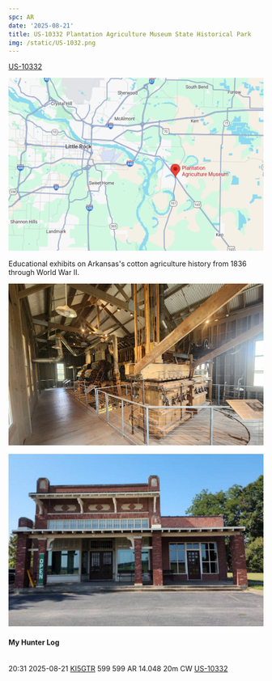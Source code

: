 ```yaml
---
spc: AR
date: '2025-08-21'
title: US-10332 Plantation Agriculture Museum State Historical Park
img: /static/US-1032.png
---
```

[US-10332](https://pota.app/#/park/US-10332)

![](/static/US-1032map.png)
 

Educational exhibits on Arkansas's cotton agriculture history from 1836 through World War II.

![](/static/US-1032.png)

![](/static/US-1032b.png)


#### My Hunter Log

<BR>20:31	2025-08-21	[KI5GTR](https://qrz.com/db/KI5GTR)	599	599	AR	14.048	20m	CW	[US-10332](https://pota.app/#/park/US-10332)

